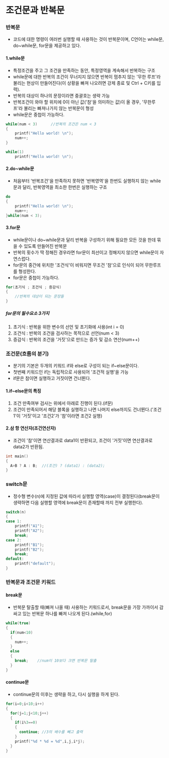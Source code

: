 조건문과 반복문
===

### 반복문
* 코드에 대한 명령이 여러번 실행할 때 사용하는 것이 반복문이며, C언어는 while문, do~while문, for문을 제공하고 있다.

#### 1.while문
* 특정조건을 주고 그 조건을 만족하는 동안, 특정영역을 계속해서 반복하는 구조
* while문에 대한 반복의 조건이 무너지지 않으면 반복이 멈추지 않는 '무한 루프'라 불리는 현상이 만들어진다(이 상황을 빠져 나오려면 강제 종료 및 Ctrl + C키를 입력).
* 반복의 대상이 하나의 문장이라면 중괄호는 생략 가능
* 반복조건이 와야 할 위치에 0이 아닌 값('참'을 의미하는 값)이 올 경우, '무한루프'라 불리는 빠져나가지 않는 반복문이 형성
* while문은 중첩이 가능하다.

```cpp
while(num < 3)		//반복의 조건은 num < 3
{
	printf("Hello world! \n");
	num++;
}

while(1)
	printf("Hello world! \n");
```

#### 2.do~while문
* 처음부터 '반복조건'을 만족하지 못하면 '반복영역'을 한번도 실행하지 않는 while문과 달리, 반복영역을 최소한 한번은 실행하는 구조

```cpp
do
{
	printf("Hello world! \n");
	num++;
}while(num < 3);
```

#### 3.for문
* while문이나 do~while문과 달리 반복을 구성하기 위해 필요한 모든 것을 한데 묶을 수 있도록 만들어진 반복문
* 반복의 횟수가 딱 정해진 경우라면 for문이 최선이고 정해지지 않으면 while문이 자연스럽다.
* for문의 중간에 위치한 '조건식'이 비워지면 무조건 '참'으로 인식이 되어 무한루프를 형성한다.
* for문은 중첩이 가능하다.

```cpp
for(초기식 ; 조건식 ; 증감식)
{
	//반복의 대상이 되는 문장들
}
```

##### for문의 필수요소 3가지
1. 초기식 : 반복을 위한 변수의 선언 및 초기화에 사용(int i = 0)<br/>
2. 조건식 : 반복의 조건을 검사하는 목적으로 선언(num < 3)<br/>
3. 증감식 : 반복의 조건을 '거짓'으로 만드는 증가 및 감소 연산(num++)

### 조건문(흐름의 분기)
* 분기의 기본은 두개의 키워드 if와 else로 구성이 되는 if~else문이다.
* 첫번째 키워드인 if는 독립적으로 사용되어 '조건적 실행'을 가능
* if문은 참이면 실행하고 거짓이면 건너뛴다.

#### 1.if~else문의 특징
1. 조건 만족여부 검사는 위에서 아래로 진행이 된다.(if문)<br/>
2. 조건이 만족되어서 해당 블록을 실행하고 나면 나머지 else까지도 건너뛴다.('조건1'이 '거짓'이고 '조건2'가 '참'이라면 조건2 실행)

#### 2.삼 항 연산자(조건연산자)
* 조건이 '참'이면 연산결과로 data1이 반환되고, 조건이 '거짓'이면 연산결과로 data2가 반환됨.
```cpp
int main()
{
  A>B ? A : B;  //(조건) ? (data1) : (data2);		
}
```

### switch문
* 정수형 변수(n)에 지정된 값에 따라서 실행할 영역(case)이 결정된다(break문이 생략하면 다음 실행할 영역에 break문이 존재할때 까지 전부 실행한다).

```cpp
switch(n)
{
case 1:
	printf("A1");
	printf("A2");
	break;
case 2:
	printf("B1");
	printf("B2");
	break;
default:
	printf("default");
}
```

### 반복문과 조건문 키워드
#### break문
* 반복문 탈출할 때(빠져 나올 때) 사용하는 키워드로서, break문을 가장 가까이서 감싸고 있는 반복문 하나를 빠져 나오게 된다.(while,for)

```cpp
while(true)
{
  if(num<10)
  {
    num++;
  }
  else
  {
    break;    //num이 10보다 크면 반복문 탈출
  }
}
```

#### continue문
* continue문의 이후는 생략을 하고, 다시 실행을 하게 된다.
```cpp
for(i=0;i<10;i++)
{
  for(j=1;j<10;j++)
  {
    if(i%3==0)
    {
      continue;	//3의 배수를 빼고 출력
    }
    printf("%d * %d = %d",i,j,i*j);
  }
}
```


